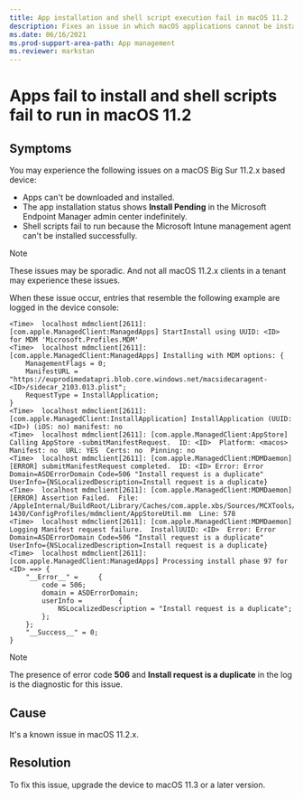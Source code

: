 ```yaml
---
title: App installation and shell script execution fail in macOS 11.2
description: Fixes an issue in which macOS applications cannot be installed in the Intune portal and you cannot run shell scripts on a macOS 11.2 based device.
ms.date: 06/16/2021
ms.prod-support-area-path: App management
ms.reviewer: markstan
---
```

# Apps fail to install and shell scripts fail to run in macOS 11.2

## Symptoms

You may experience the following issues on a macOS Big Sur 11.2.x based device:

- Apps can't be downloaded and installed.
- The app installation status shows **Install Pending** in the Microsoft Endpoint Manager admin center indefinitely.
- Shell scripts fail to run because the Microsoft Intune management agent can't be installed successfully.

> [!NOTE]
> These issues may be sporadic. And not all macOS 11.2.x clients in a tenant may experience these issues.

When these issue occur, entries that resemble the following example are logged in the device console:

```output
<Time>  localhost mdmclient[2611]: [com.apple.ManagedClient:ManagedApps] StartInstall using UUID: <ID> for MDM 'Microsoft.Profiles.MDM'
<Time>  localhost mdmclient[2611]: [com.apple.ManagedClient:ManagedApps] Installing with MDM options: {
    ManagementFlags = 0;
    ManifestURL = "https://euprodimedatapri.blob.core.windows.net/macsidecaragent-<ID>/sidecar_2103.013.plist";
    RequestType = InstallApplication;
}
<Time>  localhost mdmclient[2611]: [com.apple.ManagedClient:InstallApplication] InstallApplication (UUID:<ID>) (iOS: no) manifest: no
<Time>  localhost mdmclient[2611]: [com.apple.ManagedClient:AppStore] Calling AppStore -submitManifestRequest.  ID: <ID>  Platform: <macos>  Manifest: no  URL: YES  Certs: no  Pinning: no
<Time>  localhost mdmclient[2611]: [com.apple.ManagedClient:MDMDaemon] [ERROR] submitManifestRequest completed.  ID: <ID> Error: Error Domain=ASDErrorDomain Code=506 "Install request is a duplicate" UserInfo={NSLocalizedDescription=Install request is a duplicate}
<Time>  localhost mdmclient[2611]: [com.apple.ManagedClient:MDMDaemon] [ERROR] Assertion Failed.  File: /AppleInternal/BuildRoot/Library/Caches/com.apple.xbs/Sources/MCXTools/MCXTools-1430/ConfigProfiles/mdmclient/AppStoreUtil.mm  Line: 578
<Time>  localhost mdmclient[2611]: [com.apple.ManagedClient:MDMDaemon] Logging Manifest request failure.  InstallUUID: <ID>  Error: Error Domain=ASDErrorDomain Code=506 "Install request is a duplicate" UserInfo={NSLocalizedDescription=Install request is a duplicate}
<Time>  localhost mdmclient[2611]: [com.apple.ManagedClient:ManagedApps] Processing install phase 97 for <ID> ==> {
    "__Error__" =     {
        code = 506;
        domain = ASDErrorDomain;
        userInfo =         {
            NSLocalizedDescription = "Install request is a duplicate";
        };
    };
    "__Success__" = 0;
}
```

> [!NOTE]
> The presence of error code **506** and **Install request is a duplicate** in the log is the diagnostic for this issue.

## Cause

It's a known issue in macOS 11.2.x.

## Resolution

To fix this issue, upgrade the device to macOS 11.3 or a later version.
